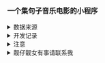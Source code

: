 ### 一个集句子音乐电影的小程序
<details>
<summary>数据来源</summary>
  
[api接口文档](http://bl.7yue.pro/dev/index.html)

appkey：见config.js文件
</details>
<details>
<summary>开发记录</summary>

#### 组件说明
* 喜欢
  * 三个参数，点赞数(number)，只读(boolean)，喜欢(boolean)
  * 方法，处理点赞数和喜欢，并回调喜欢给父组件
* image按钮
  * button中提供slot
  * 两个参数，镂空(boolean)，open-type(String)
  * 方法，回调open-type拿到的数据，如bindgetuserinfo
* 导航条
  * 三个参数，接受三个参数，文本(String)，最新(Boolean)，最旧(Boolean)
  * 两个方法，返回左操作和右操作
  * 根据是否最新或者最旧来决定是否返回操作以及按钮的显隐
* 流行页面之电影，句子，音乐
  * 三者都共有参数两个，图片(String)，内容(String)，可用Behavior封装，音乐多了个播放路径(String)，播放名称(String)
  * 内容上音乐除了图片，内容，多了个播放按钮
  * 使用wx.getBackgroundAudioManager构建一个mplayer
  * 传入播放路径和名称用mplayer.play()来播放mplayer.pasue()来暂停
  * 维护一个data属性playing来控制播放按钮样式
  * 通过mplayer.play和mplayer.src等于当前页面歌曲src显示播放按钮,mplayer.pause显示暂停按钮
  * 通过mplayer.onPlay/onStop/onPause/onEnd来监听系统操作
* 加载点
  * css动画，原理为两个重叠的圆，动画为放大缩小无限次，只不过同样的时间另一个圆加了延迟
* 标签
  * 一个slot，接受+数字，例+20
  * 一个参数，文本(String)
  * 方法，点击返回标签文本，以便后续搜索的使用
* 遮罩层
  * 弹出框的背景
  * fixed+top0+width100+height100+opacity0.6+zindex99+background#000
* 搜索
  * 搜索框
    * auto-focus="true"自动聚焦
    * bind:confirm监听确认
  * 搜索标签
    * 热门
      * 接口数据，for遍历输出
    * 历史
      * 缓存数据，为数组，for遍历输出
      * 每搜索一次，就将结果unshift
      * 固定长度，超过就将最后一项删除，再unshift
      * 相同项用indexof判断，有则splice删除，再unshift
  * 搜索结果
    * 确认时应隐藏搜索标签，初始化搜索结果数据，显示loading，event.detail.value拿到数据
    * 点击标签时，event.detail.text拿到数据
    * 将拿到的数据保存并做为参数调用搜索接口
    * 保存搜索列表，总数，将搜索项保存到历史记录
    * 通过总数判断有无数据，无则显示无结果，隐藏loading
    * 有则遍历列表输出，隐藏loading
  * 加载更多
    * 监听页面onReachBottom，注意不是组件
    * 每次触底传递一个随机字符串，可用Math.ceil(Math.random()*35)为索引拿到以26个字母加10个数字的数组的随机字符串
    * 组件中observer监听随机字符串变化，调用loadmore方法
    * 为保证快速触底只请求一次，防止出现重复数据，我们需要在请求前加锁，请求后解锁，调用loadmore前判断是否有锁，
    锁可以通过定义一个Boolean判断
    * 请求前还需判断当然数组长度是否超过total，有则不请求
    * 而请求的开始索引注意是之前的数组长度
    * 请求后再concat之前数组拿到新数组
</details>
<details>
<summary>注意</summary>

#### 1. 组件的data与properties
属性名不能相同，否则data会被覆盖，因为小程序会将组件的data和properties会合并为同个js对象
#### 2. 不要在组件properties的observer中修改自身属性
改变自身属性会循环调用造成内存泄露
#### 3. 操作按钮点击区域过小
一是设计时可对按钮四周进行留白，二是前端加宽高，padding，以及其它css样式
#### 4. components组件有共同的属性
注册一个 behavior，接受一个 Object 类型的参数，由于behavior为多继承，所以要注意属性的相互覆盖。
#### 5.合理使用缓存
* 大部分页面资源并不需要实时更新，可以使用缓存。
* 可用固定前缀+唯一标志作为缓存Key。
* 再次请求资源时，先判断是否有对应缓存，否则再请求接口。
* 像文章图片文字可以使用缓存，而点赞数这种实时更新的就要实情况而定。
* 最后，使用缓存会产生更多的业务逻辑，仁者见仁。
#### 6.components不支持hidden？
实际组件会将hidden当成组件属性处理，所以我们需要将hidden当成属性处理，一样可以支持。
#### 7.hidden与wx:if使用场景
* 频繁切换用hidden反之用wx:if，类似于vue的v-if和v-show
* hidden不会触发组件的detached，但wxif会
#### 8.业务逻辑写在组件还是页面中
视情况而定，项目型组件可写在组件中，通用型组件写在页面中
#### 9.外部修改组件样式的方式
* 属性，当作内联style，较为麻烦
* slot，外部可设置slot样式
* hack，需要知道组件内部标签
* externalClasses，将外部样式当做属性传递，但与组件内同位置样式优先级不确定，但我们可以用!important强制提升
#### 10.wxs
* 小程序内置js，语法类似于es5
* 可用做过滤器
#### 11.setData与直接赋值的区别
* 需要与wxml交互时用this.setData({key:value})，不需要时可用this.data.key=value
#### 12.open-data的border-radius无效
* 外部加view再用border-radius和overflow:hidden
</details>

<details>
<summary>靓仔靓女有事请联系我</summary>

<weibinhong2018@163.com>
</details>
